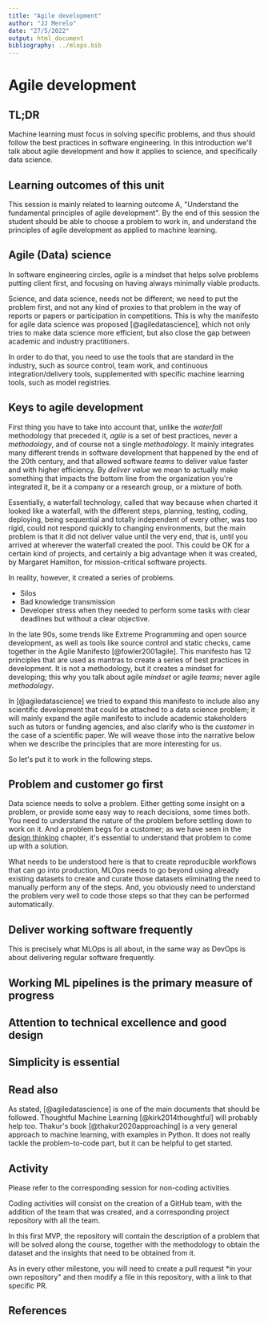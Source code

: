 ```yaml
---
title: "Agile development"
author: "JJ Merelo"
date: "27/5/2022"
output: html_document
bibliography: ../mlops.bib
---
```

# Agile development

## TL;DR

Machine learning must focus in solving specific problems, and thus should follow
the best practices in software engineering. In this introduction we'll talk
about agile development and how it applies to science, and specifically data
science.

## Learning outcomes of this unit

This session is mainly related to learning outcome A, "Understand the
fundamental principles of agile development". By the end of this session the
student should be able to choose a problem to work in, and understand the
principles of agile development as applied to machine learning.

## Agile (Data) science

In software engineering circles, *agile* is a mindset that helps solve problems
putting client first, and focusing on having always minimally viable products.

Science, and data science, needs not be different; we need to put the problem first,
and not any kind of proxies to that problem in the way of reports or papers or
participation in competitions. This is why the manifesto for agile data science
was proposed [@agiledatascience], which not only tries to make data science more
efficient, but also close the gap between academic and industry practitioners.

In order to do that, you need to use the tools that are standard in the
industry, such as source control, team work, and continuous integration/delivery
tools, supplemented with specific machine learning tools, such as model
registries.

## Keys to agile development

First thing you have to take into account that, unlike the *waterfall*
methodology that preceded it, *agile* is a set of best practices, never a
*methodology*, and of course not a single *methodology*. It mainly integrates
many different trends in software development that happened by the end of the
20th century, and that allowed software *teams* to deliver value faster and with
higher efficiency. By *deliver value* we mean to actually make something that
impacts the bottom line from the organization you're integrated it, be it a
company or a research group, or a mixture of both.

Essentially, a waterfall technology, called that way because when charted it
looked like a waterfall, with the different steps, planning, testing, coding,
deploying, being sequential and totally independent of every other, was too
rigid, could not respond quickly to changing environments, but the main problem
is that it did not deliver value until the very end, that is, until you arrived
at wherever the waterfall created the pool. This could be OK for a certain kind
of projects, and certainly a big advantage when it was created, by Margaret
Hamilton, for mission-critical software projects.

In reality, however, it created a series of problems.

* Silos
* Bad knowledge transmission
* Developer stress when they needed to perform some tasks with clear
  deadlines but without a clear objective.

In the late 90s, some trends like Extreme Programming and open source
development, as well as tools like source control and static checks,
came together in the Agile Manifesto [@fowler2001agile]. This
manifesto has 12 principles that are used as mantras to create a
series of best practices in development. It is not a methodology, but
it creates a mindset for developing; this why you talk about agile
*mindset* or agile *teams*; never agile *methodology*.

In [@agiledatascience] we tried to expand this manifesto to include
also any scientific development that could be attached to a data
science problem; it will mainly expand the agile manifesto to include
academic stakeholders such as tutors or funding agencies, and also
clarify who is the *customer* in the case of a scientific paper. We
will weave those into the narrative below when we describe the
principles that are more interesting for us.

So let's put it to work in the following steps.

## Problem and customer go first

Data science needs to solve a problem. Either getting some insight on
a problem, or provide some easy way to reach decisions, some times
both. You need to understand the nature of the problem before settling
down to work on it. And a problem begs for a customer; as we have seen
in the [design thinking](01.Design-Thinking.md) chapter, it's
essential to understand that problem to come up with a solution.

What needs to be understood here is that to create reproducible
workflows that can go into production, MLOps needs to go beyond using
already existing datasets to create and curate those datasets
eliminating the need to manually perform any of the steps. And, you
obviously need to understand the problem very well to code those steps
so that they can be performed automatically.

## Deliver working software frequently

This is precisely what MLOps is all about, in the same way as DevOps
is about delivering regular software frequently.

## Working ML pipelines is the primary measure of progress

## Attention to technical excellence and good design

## Simplicity is essential

## Read also

As stated, [@agiledatascience] is one of the main documents that should be
followed. Thoughtful Machine Learning [@kirk2014thoughtful] will probably help
too. Thakur's book [@thakur2020approaching] is a very general approach to
machine learning, with examples in Python. It does not really tackle the
problem-to-code part, but it can be helpful to get started.

## Activity

Please refer to the corresponding session for non-coding activities.

Coding activities will consist on the creation of a GitHub team, with the
addition of the team that was created, and a corresponding project repository
with all the team.

In this first MVP, the repository will contain the description of a problem that
will be solved along the course, together with the methodology to obtain the
dataset and the insights that need to be obtained from it.

As in every other milestone, you will need to create a pull request *in your own
repository" and then modify a file in this repository, with a link to that
specific PR.

## References

